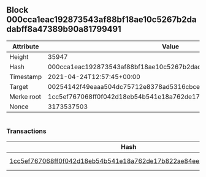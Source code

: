 ## Block 000cca1eac192873543af88bf18ae10c5267b2dadabff8a47389b90a81799491

Attribute | Value
--- | ---
Height | 35947
Hash | 000cca1eac192873543af88bf18ae10c5267b2dadabff8a47389b90a81799491
Timestamp | 2021-04-24T12:57:45+00:00
Target | 00254142f49eaaa504dc75712e8378ad5316cbcead634704b3734b6271167cc4
Merke root | 1cc5ef767068ff0f042d18eb54b541e18a762de17b822ae84eeec917bb9158bf
Nonce | 3173537503

```

```

### Transactions

Hash | Amount
--- | ---
[1cc5ef767068ff0f042d18eb54b541e18a762de17b822ae84eeec917bb9158bf](1cc5ef767068ff0f042d18eb54b541e18a762de17b822ae84eeec917bb9158bf.md) | 10.00000000 SKEPTI 
